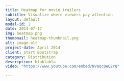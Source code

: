 ```yaml
---
title: Heatmap for movie trailers
subtitle: Visualize where viewers pay attention
layout: default
modal-id: 2
date: 2014-07-17
img: heatmap.png
thumbnail: heatmap-thumbnail.png
alt: image-alt
project-date: April 2014
client: Start Bootstrap
category: Distribution
description: blablabla
video: "https://www.youtube.com/embed/NVaqc8eQ2YQ"

---
```


